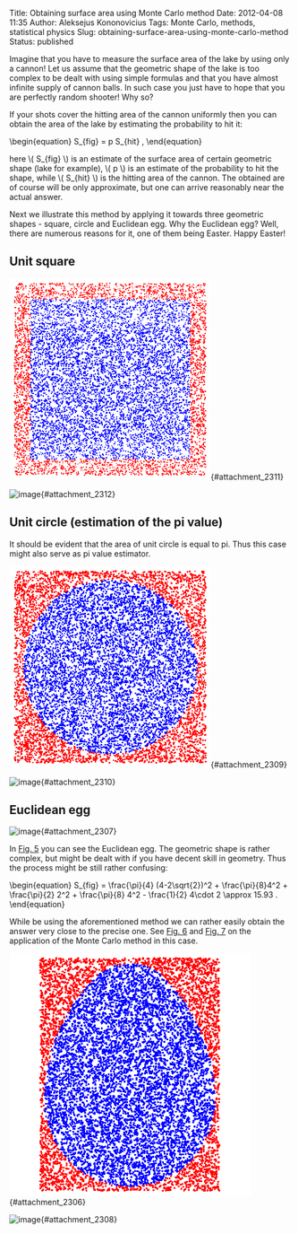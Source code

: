 Title: Obtaining surface area using Monte Carlo method
Date: 2012-04-08 11:35
Author: Aleksejus Kononovicius
Tags: Monte Carlo, methods, statistical physics
Slug: obtaining-surface-area-using-monte-carlo-method
Status: published

Imagine that you have
to measure the surface area of the lake by using only a cannon! Let us
assume that the geometric shape of the lake is too complex to be dealt
with using simple formulas and that you have almost infinite supply of
cannon balls. In such case you just have to hope that you are perfectly
random shooter! Why so?

If your shots cover the hitting area of the cannon uniformly then you
can obtain the area of the lake by estimating the probability to hit it:


\begin{equation}
 S\_{fig} = p S\_{hit} , 
\end{equation}


here \\\(  S\_{fig}  \\\) is an estimate of the surface area of
certain geometric shape (lake for example), \\\(  p \\\) is an estimate
of the probability to hit the shape, while \\\(  S\_{hit} \\\) is the
hitting area of the cannon. The obtained are of course will be only
approximate, but one can arrive reasonably near the actual answer.

Next we illustrate this method by applying it towards three geometric
shapes - square, circle and Euclidean egg. Why the Euclidean egg? Well,
there are numerous reasons for it, one of them being Easter. Happy
Easter!<!--more-->

Unit square
-----------

![image](/uploads/2012/04/square.png "Random Monte Carlo "){#attachment_2311} 

![image](/uploads/2012/04/kvadratas-graph.png "The evolution of guessed surface area (red curve) versus
actual area (blue
line)."){#attachment_2312} 

Unit circle (estimation of the pi value)
----------------------------------------

It should be evident that the area of unit circle is equal to pi. Thus
this case might also serve as pi value estimator.

![image](/uploads/2012/04/apskritimas.png "Random Monte Carlo "){#attachment_2309} 

![image](/uploads/2012/04/apskritimas-graph.png "The evolution of guessed surface area (red curve) versus
actual area (blue
line)."){#attachment_2310} 

Euclidean egg
-------------

![image](/uploads/2012/04/euklido-kiausinis-geom.png "Full scheme for the definition of the Euclidean egg (the
egg itself is inside the pink rectangle). The main part of the egg
consists of the circle in the middle of the graph (its radius is equals
2). This egg is inside two larger circles, centers of which are on the
sides, with radius 4. While the smallest circle closes up the egg from
the top (its center lies on
(0,2))."){#attachment_2307} 

In [Fig. 5](#attachment_2307) you can see the Euclidean egg. The
geometric shape is rather complex, but might be dealt with if you have
decent skill in geometry. Thus the process might be still rather
confusing:


\begin{equation}
 S\_{fig} = \frac{\pi}{4} (4-2\sqrt{2})^2 + \frac{\pi}{8}4^2 + \frac{\pi}{2} 2^2 + \frac{\pi}{8} 4^2 - \frac{1}{2} 4\cdot 2 \approx 15.93 . 
\end{equation}


While be using the aforementioned method we can rather easily obtain the
answer very close to the precise one. See [Fig. 6](#attachment_2306) and
[Fig. 7](#attachment_2308) on the application of the Monte Carlo method
in this case.

![image](/uploads/2012/04/euklido-kiausinis.png "Random Monte Carlo "){#attachment_2306} 

![image](/uploads/2012/04/euklido-kiausinis-graph.png "The evolution of guessed surface area (red curve) versus
actual area (blue
line)."){#attachment_2308} 
